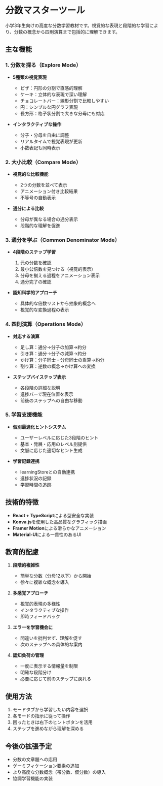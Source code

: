 # 分数マスターツール

小学3年生向けの高度な分数学習教材です。視覚的な表現と段階的な学習により、分数の概念から四則演算まで包括的に理解できます。

## 主な機能

### 1. 分数を探る（Explore Mode）
- **5種類の視覚表現**
  - ピザ：円形の分割で直感的理解
  - ケーキ：立体的な表現で深い理解
  - チョコレートバー：線形分割で比較しやすい
  - 円：シンプルな円グラフ表現
  - 長方形：格子状分割で大きな分母にも対応

- **インタラクティブな操作**
  - 分子・分母を自由に調整
  - リアルタイムで視覚表現が更新
  - 小数表記も同時表示

### 2. 大小比較（Compare Mode）
- **視覚的な比較機能**
  - 2つの分数を並べて表示
  - アニメーション付き比較結果
  - 不等号の自動表示

- **通分による比較**
  - 分母が異なる場合の通分表示
  - 段階的な理解を促進

### 3. 通分を学ぶ（Common Denominator Mode）
- **4段階のステップ学習**
  1. 元の分数を確認
  2. 最小公倍数を見つける（視覚的表示）
  3. 分母を揃える過程をアニメーション表示
  4. 通分完了の確認

- **認知科学的アプローチ**
  - 具体的な倍数リストから抽象的概念へ
  - 視覚的な変換過程の表示

### 4. 四則演算（Operations Mode）
- **対応する演算**
  - 足し算：通分→分子の加算→約分
  - 引き算：通分→分子の減算→約分
  - かけ算：分子同士・分母同士の乗算→約分
  - 割り算：逆数の概念→かけ算への変換

- **ステップバイステップ表示**
  - 各段階の詳細な説明
  - 進捗バーで現在位置を表示
  - 前後のステップへの自由な移動

### 5. 学習支援機能
- **個別最適化ヒントシステム**
  - ユーザーレベルに応じた3段階のヒント
  - 基本・発展・応用のレベル別提供
  - 文脈に応じた適切なヒント生成

- **学習記録連携**
  - learningStoreとの自動連携
  - 進捗状況の記録
  - 学習時間の追跡

## 技術的特徴

- **React + TypeScript**による型安全な実装
- **Konva.js**を使用した高品質なグラフィック描画
- **Framer Motion**による滑らかなアニメーション
- **Material-UI**による一貫性のあるUI

## 教育的配慮

1. **段階的複雑性**
   - 簡単な分数（分母12以下）から開始
   - 徐々に複雑な概念を導入

2. **多感覚アプローチ**
   - 視覚的表現の多様性
   - インタラクティブな操作
   - 即時フィードバック

3. **エラーを学習機会に**
   - 間違いを批判せず、理解を促す
   - 次のステップへの具体的な案内

4. **認知負荷の管理**
   - 一度に表示する情報量を制限
   - 明確な段階分け
   - 必要に応じて前のステップに戻れる

## 使用方法

1. モードタブから学習したい内容を選択
2. 各モードの指示に従って操作
3. 困ったときは右下のヒントボタンを活用
4. ステップを進めながら理解を深める

## 今後の拡張予定

- 分数の文章題への応用
- ゲーミフィケーション要素の追加
- より高度な分数概念（帯分数、仮分数）の導入
- 協調学習機能の実装
